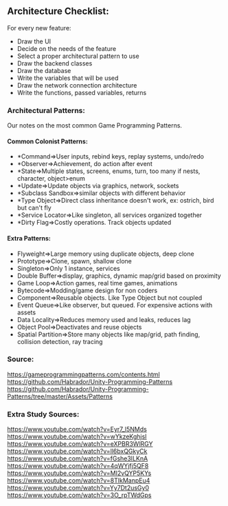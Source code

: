 ## Architecture Checklist:

For every new feature:
- Draw the UI
- Decide on the needs of the feature
- Select a proper architectural pattern to use
- Draw the backend classes
- Draw the database
- Write the variables that will be used
- Draw the network connection architecture
- Write the functions, passed variables, returns

### Architectural Patterns:

Our notes on the most common Game Programming Patterns.

#### Common Colonist Patterns:

- *Command=>User inputs, rebind keys, replay systems, undo/redo
- *Observer=>Achievement, do action after event
- *State=>Multiple states, screens, enums, turn, too many if nests, character, object>enum
- *Update=>Update objects via graphics, network, sockets
- *Subclass Sandbox=>similar objects with different behavior
- *Type Object=>Direct class inheritance doesn't work, ex: ostrich, bird but can't fly
- *Service Locator=>Like singleton, all services organized together
- *Dirty Flag=>Costly operations. Track objects updated

#### Extra Patterns:

- Flyweight=>Large memory using duplicate objects, deep clone
- Prototype=>Clone, spawn, shallow clone
- Singleton=>Only 1 instance, services
- Double Buffer=>display, graphics, dynamic map/grid based on proximity
- Game Loop=>Action games, real time games, animations
- Bytecode=>Modding/game design for non coders
- Component=>Reusable objects. Like Type Object but not coupled
- Event Queue=>Like observer, but queued. For expensive actions with assets
- Data Locality=>Reduces memory used and leaks, reduces lag
- Object Pool=>Deactivates and reuse objects
- Spatial Partition=>Store many objects like map/grid, path finding, collision detection, ray tracing

### Source:
https://gameprogrammingpatterns.com/contents.html  
https://github.com/Habrador/Unity-Programming-Patterns  
https://github.com/Habrador/Unity-Programming-Patterns/tree/master/Assets/Patterns  

### Extra Study Sources:
https://www.youtube.com/watch?v=Eyr7_l5NMds  
https://www.youtube.com/watch?v=wYkzeKghjsI  
https://www.youtube.com/watch?v=eXPBR3WlRGY  
https://www.youtube.com/watch?v=ll6bxQGkyCk  
https://www.youtube.com/watch?v=fGshe3ILKnA  
https://www.youtube.com/watch?v=4qWYjfj5QF8  
https://www.youtube.com/watch?v=MI2vQYP5KYs  
https://www.youtube.com/watch?v=8TIkManpEu4  
https://www.youtube.com/watch?v=Yy7Dt2usGy0  
https://www.youtube.com/watch?v=3O_rpTWdGps  
